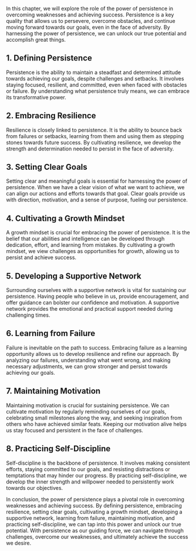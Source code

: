 
In this chapter, we will explore the role of the power of persistence in overcoming weaknesses and achieving success. Persistence is a key quality that allows us to persevere, overcome obstacles, and continue moving forward towards our goals, even in the face of adversity. By harnessing the power of persistence, we can unlock our true potential and accomplish great things.

## 1\. Defining Persistence

Persistence is the ability to maintain a steadfast and determined attitude towards achieving our goals, despite challenges and setbacks. It involves staying focused, resilient, and committed, even when faced with obstacles or failure. By understanding what persistence truly means, we can embrace its transformative power.

## 2\. Embracing Resilience

Resilience is closely linked to persistence. It is the ability to bounce back from failures or setbacks, learning from them and using them as stepping stones towards future success. By cultivating resilience, we develop the strength and determination needed to persist in the face of adversity.

## 3\. Setting Clear Goals

Setting clear and meaningful goals is essential for harnessing the power of persistence. When we have a clear vision of what we want to achieve, we can align our actions and efforts towards that goal. Clear goals provide us with direction, motivation, and a sense of purpose, fueling our persistence.

## 4\. Cultivating a Growth Mindset

A growth mindset is crucial for embracing the power of persistence. It is the belief that our abilities and intelligence can be developed through dedication, effort, and learning from mistakes. By cultivating a growth mindset, we view challenges as opportunities for growth, allowing us to persist and achieve success.

## 5\. Developing a Supportive Network

Surrounding ourselves with a supportive network is vital for sustaining our persistence. Having people who believe in us, provide encouragement, and offer guidance can bolster our confidence and motivation. A supportive network provides the emotional and practical support needed during challenging times.

## 6\. Learning from Failure

Failure is inevitable on the path to success. Embracing failure as a learning opportunity allows us to develop resilience and refine our approach. By analyzing our failures, understanding what went wrong, and making necessary adjustments, we can grow stronger and persist towards achieving our goals.

## 7\. Maintaining Motivation

Maintaining motivation is crucial for sustaining persistence. We can cultivate motivation by regularly reminding ourselves of our goals, celebrating small milestones along the way, and seeking inspiration from others who have achieved similar feats. Keeping our motivation alive helps us stay focused and persistent in the face of challenges.

## 8\. Practicing Self-Discipline

Self-discipline is the backbone of persistence. It involves making consistent efforts, staying committed to our goals, and resisting distractions or temptations that may hinder our progress. By practicing self-discipline, we develop the inner strength and willpower needed to persistently work towards our objectives.

In conclusion, the power of persistence plays a pivotal role in overcoming weaknesses and achieving success. By defining persistence, embracing resilience, setting clear goals, cultivating a growth mindset, developing a supportive network, learning from failure, maintaining motivation, and practicing self-discipline, we can tap into this power and unlock our true potential. With persistence as our guiding force, we can navigate through challenges, overcome our weaknesses, and ultimately achieve the success we desire.
